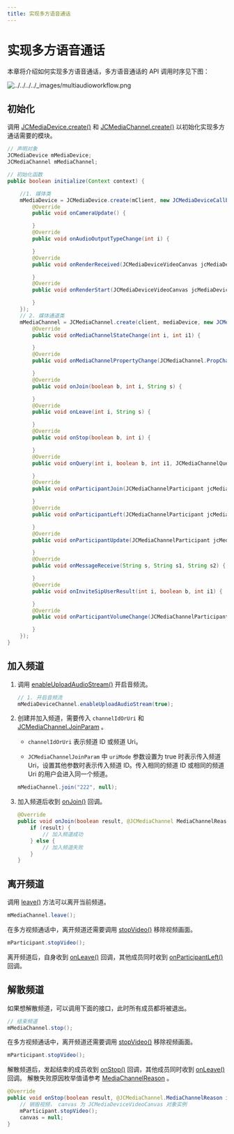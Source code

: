 ```yaml
---
title: 实现多方语音通话
---
```

# 实现多方语音通话

本章将介绍如何实现多方语音通话，多方语音通话的 API 调用时序见下图：

![../../../../\_images/multiaudioworkflow.png](../../../../_images/multiaudioworkflow.png)

## 初始化

调用
[JCMediaDevice.create()](/portal/reference/V2.1/android/com/juphoon/cloud/JCMediaDevice.html#create-com.juphoon.cloud.JCClient-com.juphoon.cloud.JCMediaDeviceCallback-)
和
[JCMediaChannel.create()](/portal/reference/V2.1/android/com/juphoon/cloud/JCMediaChannel.html#create-com.juphoon.cloud.JCClient-com.juphoon.cloud.JCMediaDevice-com.juphoon.cloud.JCMediaChannelCallback-)
以初始化实现多方通话需要的模块。

``````java
// 声明对象
JCMediaDevice mMediaDevice;
JCMediaChannel mMediaChannel;

// 初始化函数
public boolean initialize(Context context) {

    //1. 媒体类
    mMediaDevice = JCMediaDevice.create(mClient, new JCMediaDeviceCallback() {
        @Override
        public void onCameraUpdate() {

        }
        @Override
        public void onAudioOutputTypeChange(int i) {

        }
        @Override
        public void onRenderReceived(JCMediaDeviceVideoCanvas jcMediaDeviceVideoCanvas) {

        }
        @Override
        public void onRenderStart(JCMediaDeviceVideoCanvas jcMediaDeviceVideoCanvas) {

        }
    });
    // 2. 媒体通道类
    mMediaChannel = JCMediaChannel.create(client, mediaDevice, new JCMediaChannelCallback() {
        @Override
        public void onMediaChannelStateChange(int i, int i1) {

        }
        @Override
        public void onMediaChannelPropertyChange(JCMediaChannel.PropChangeParam propChangeParam) {

        }
        @Override
        public void onJoin(boolean b, int i, String s) {

        }
        @Override
        public void onLeave(int i, String s) {

        }
        @Override
        public void onStop(boolean b, int i) {

        }
        @Override
        public void onQuery(int i, boolean b, int i1, JCMediaChannelQueryInfo jcMediaChannelQueryInfo) {

        }
        @Override
        public void onParticipantJoin(JCMediaChannelParticipant jcMediaChannelParticipant) {

        }
        @Override
        public void onParticipantLeft(JCMediaChannelParticipant jcMediaChannelParticipant) {

        }
        @Override
        public void onParticipantUpdate(JCMediaChannelParticipant jcMediaChannelParticipant, JCMediaChannelParticipant.ChangeParam changeParam) {

        }
        @Override
        public void onMessageReceive(String s, String s1, String s2) {

        }
        @Override
        public void onInviteSipUserResult(int i, boolean b, int i1) {

        }
        @Override
        public void onParticipantVolumeChange(JCMediaChannelParticipant jcMediaChannelParticipant) {

        }
    });
}
``````

## 加入频道

1. 调用
    [enableUploadAudioStream()](/portal/reference/V2.1/android/com/juphoon/cloud/JCMediaChannel.html#enableUploadAudioStream-boolean-)
    开启音频流。

    ``````java
    // 1. 开启音频流
    mMediaDeviceChannel.enableUploadAudioStream(true);
    ``````

2. 创建并加入频道，需要传入 `channelIdOrUri` 和
    [JCMediaChannel.JoinParam](/portal/reference/V2.1/android/com/juphoon/cloud/JCMediaChannel.JoinParam.html)
    。

      - `channelIdOrUri` 表示频道 ID 或频道 Uri。

      - `JCMediaChannelJoinParam` 中 `uriMode` 参数设置为 true 时表示传入频道
        Uri，设置其他参数时表示传入频道 ID。传入相同的频道 ID 或相同的频道 Uri 的用户会进入同一个频道。

    ``````java
    mMediaChannel.join("222", null);
    ``````

3. 加入频道后收到
    [onJoin()](/portal/reference/V2.1/android/com/juphoon/cloud/JCMediaChannelCallback.html#onJoin-boolean-int-java.lang.String-)
    回调。

    ``````java
    @Override
    public void onJoin(boolean result, @JCMediaChannel MediaChannelReason int reason, String channelId) {
        if (result) {
            // 加入频道成功
        } else {
            // 加入频道失败
        }
    }
    ``````

## 离开频道

调用
[leave()](/portal/reference/V2.1/android/com/juphoon/cloud/JCMediaChannel.html#leave--)
方法可以离开当前频道。

``````java
mMediaChannel.leave();
``````

在多方视频通话中，离开频道还需要调用
[stopVideo()](/portal/reference/V2.1/android/com/juphoon/cloud/JCMediaChannelParticipant.html#stopVideo--)
移除视频画面。

``````java
mParticipant.stopVideo();
``````

离开频道后，自身收到
[onLeave()](/portal/reference/V2.1/android/com/juphoon/cloud/JCMediaChannelCallback.html#onLeave-int-java.lang.String-)
回调，其他成员同时收到
[onParticipantLeft()](/portal/reference/V2.1/android/com/juphoon/cloud/JCMediaChannelCallback.html#onParticipantLeft-com.juphoon.cloud.JCMediaChannelParticipant-)
回调。

## 解散频道

如果想解散频道，可以调用下面的接口，此时所有成员都将被退出。

``````java
// 结束频道
mMediaChannel.stop();
``````

在多方视频通话中，离开频道还需要调用
[stopVideo()](/portal/reference/V2.1/android/com/juphoon/cloud/JCMediaChannelParticipant.html#stopVideo--)
移除视频画面。

``````java
mParticipant.stopVideo();
``````

解散频道后，发起结束的成员收到
[onStop()](/portal/reference/V2.1/android/com/juphoon/cloud/JCMediaChannelCallback.html#onStop-boolean-int-)
回调，其他成员同时收到
[onLeave()](/portal/reference/V2.1/android/com/juphoon/cloud/JCMediaChannelCallback.html#onLeave-int-java.lang.String-)
回调。 解散失败原因枚举值请参考
[MediaChannelReason](/portal/reference/V2.1/android/com/juphoon/cloud/JCMediaChannel.html#REASON_ALREADY_JOINED)
。

``````java
@Override
public void onStop(boolean result, @JCMediaChannel.MediaChannelReason int reason) {
    // 销毁视频， canvas 为 JCMediaDeviceVideoCanvas 对象实例
    mParticipant.stopVideo();
    canvas = null;
}
``````
